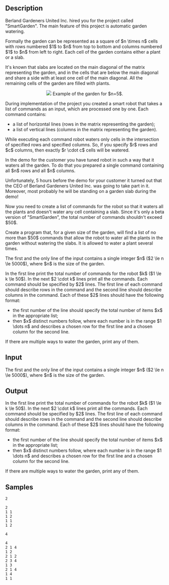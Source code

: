 ## Description

<div><p>Berland Gardeners United Inc. hired you for the project called "SmartGarden". The main feature of this project is automatic garden watering.</p><p>Formally the garden can be represented as a square of $n \times n$ cells with rows numbered $1$ to $n$ from top to bottom and columns numbered $1$ to $n$ from left to right. Each cell of the garden contains either a plant or a slab. </p><p>It's known that slabs are located on the main diagonal of the matrix representing the garden, and in the cells that are below the main diagonal and share a side with at least one cell of the main diagonal. All the remaining cells of the garden are filled with plants.</p><center> <img class="tex-graphics" src="./30625/file/uK8GIxFF.png" style="max-width: 100.0%;max-height: 100.0%;">   <span class="tex-font-size-small">Example of the garden for $n=5$.</span> </center><p>During implementation of the project you created a smart robot that takes a list of commands as an input, which are processed one by one. Each command contains: </p><ul> <li> a list of horizontal lines (rows in the matrix representing the garden); </li><li> a list of vertical lines (columns in the matrix representing the garden). </li></ul><p>While executing each command robot waters only cells in the intersection of specified rows and specified columns. So, if you specify $r$ rows and $c$ columns, then exactly $r \cdot c$ cells will be watered.</p><p>In the demo for the customer you have tuned robot in such a way that it waters all the garden. To do that you prepared a single command containing all $n$ rows and all $n$ columns.</p><p>Unfortunately, 5 hours before the demo for your customer it turned out that the CEO of Berland Gardeners United Inc. was going to take part in it. Moreover, most probably he will be standing on a garden slab during the demo!</p><p>Now you need to create a list of commands for the robot so that it waters all the plants and doesn't water any cell containing a slab. Since it's only a beta version of "SmartGarden", the total number of commands shouldn't exceed $50$.</p><p>Create a program that, for a given size of the garden, will find a list of no more than $50$ commands that allow the robot to water all the plants in the garden without watering the slabs. It is allowed to water a plant several times.</p></div><div class="input-specification"><p>The first and the only line of the input contains a single integer $n$ ($2 \le n \le 5000$), where $n$ is the size of the garden.</p></div><div class="output-specification"><p>In the first line print the total number of commands for the robot $k$ ($1 \le k \le 50$). In the next $2 \cdot k$ lines print all the commands. Each command should be specified by $2$ lines. The first line of each command should describe rows in the command and the second line should describe columns in the command. Each of these $2$ lines should have the following format:</p><ul> <li> the first number of the line should specify the total number of items $x$ in the appropriate list; </li><li> then $x$ <span class="tex-font-style-bf">distinct</span> numbers follow, where each number is in the range $1 \dots n$ and describes a chosen row for the first line and a chosen column for the second line. </li></ul><p>If there are multiple ways to water the garden, print any of them.</p></div>

## Input

<p>The first and the only line of the input contains a single integer $n$ ($2 \le n \le 5000$), where $n$ is the size of the garden.</p>

## Output

<p>In the first line print the total number of commands for the robot $k$ ($1 \le k \le 50$). In the next $2 \cdot k$ lines print all the commands. Each command should be specified by $2$ lines. The first line of each command should describe rows in the command and the second line should describe columns in the command. Each of these $2$ lines should have the following format:</p><ul> <li> the first number of the line should specify the total number of items $x$ in the appropriate list; </li><li> then $x$ <span class="tex-font-style-bf">distinct</span> numbers follow, where each number is in the range $1 \dots n$ and describes a chosen row for the first line and a chosen column for the second line. </li></ul><p>If there are multiple ways to water the garden, print any of them.</p>

## Samples

```input1
2
```

```output1
2
1 1
1 2
1 1
1 2
```






```input2
4
```

```output2
4
2 1 4
1 2
2 1 2
2 3 4
1 3
2 1 4
1 4
1 1
```




